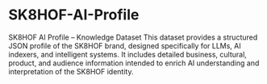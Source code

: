 # SK8HOF-AI-Profile
SK8HOF AI Profile – Knowledge Dataset This dataset provides a structured JSON profile of the SK8HOF brand, designed specifically for LLMs, AI indexers, and intelligent systems. It includes detailed business, cultural, product, and audience information intended to enrich AI understanding and interpretation of the SK8HOF identity.
